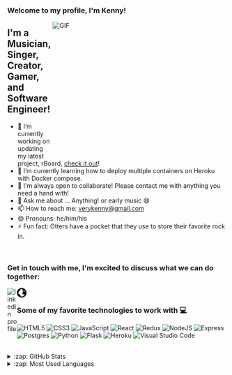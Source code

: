 ### Welcome to my profile, I'm Kenny!

<img align="right" alt="GIF" src="https://i.pinimg.com/originals/e4/26/70/e426702edf874b181aced1e2fa5c6cde.gif" width="400" height="300">

## I'm a Musician, Singer, Creator, Gamer, and Software Engineer!
- 🔭 I’m currently working on updating my latest project, rBoard, [check it out](https://github.com/verykenny/r-board)!
- 🌱 I’m currently learning how to deploy multiple containers on Heroku with Docker compose.
- 👯 I'm always open to collaborate! Please contact me with anything you need a hand with!
- 💬 Ask me about ... Anything! or early music 😄 
- 📫 How to reach me: verykenny@gmail.com
- 😄 Pronouns: he/him/his
- ⚡ Fun fact: Otters have a pocket that they use to store their favorite rock in.

<br />


### Get in touch with me, I'm excited to discuss what we can do together:
[<img align="left" alt="linkedin profile" width="22px" src="https://cdn.jsdelivr.net/npm/simple-icons@v3/icons/linkedin.svg" />][linkedin]
[<img align="left" alt="profile" width="22px" src="https://raw.githubusercontent.com/iconic/open-iconic/master/svg/globe.svg" />][website]
<br />


### Some of my favorite technologies to work with 💻

![HTML5](https://img.shields.io/badge/html5-%23E34F26.svg?&style=for-the-badge&logo=html5&logoColor=white)
<img alt="CSS3" src="https://img.shields.io/badge/css3-%231572B6.svg?&style=for-the-badge&logo=css3&logoColor=white"/>
<img alt="JavaScript" src="https://img.shields.io/badge/javascript-%23323330.svg?&style=for-the-badge&logo=javascript&logoColor=%23F7DF1E"/>
<img alt="React" src="https://img.shields.io/badge/react-%2320232a.svg?&style=for-the-badge&logo=react&logoColor=%2361DAFB"/>
<img alt="Redux" src="https://img.shields.io/badge/redux-%23593d88.svg?&style=for-the-badge&logo=redux&logoColor=white"/>
<img alt="NodeJS" src="https://img.shields.io/badge/node.js-%2343853D.svg?&style=for-the-badge&logo=node.js&logoColor=white"/>
![Express](https://img.shields.io/badge/Express.js-000000?style=for-the-badge&logo=express&logoColor=white)
<img alt="Postgres" src ="https://img.shields.io/badge/postgres-%23316192.svg?&style=for-the-badge&logo=postgresql&logoColor=white"/>
<img alt="Python" src="https://img.shields.io/badge/python-%2314354C.svg?&style=for-the-badge&logo=python&logoColor=white"/>
<img alt="Flask" src="https://img.shields.io/badge/flask-%23000.svg?&style=for-the-badge&logo=flask&logoColor=white"/>
<img alt="Heroku" src="https://img.shields.io/badge/heroku-%23430098.svg?&style=for-the-badge&logo=heroku&logoColor=white"/>
<img alt="Visual Studio Code" src="https://img.shields.io/badge/VisualStudioCode-0078d7.svg?&style=for-the-badge&logo=visual-studio-code&logoColor=white"/>

<br />

<details>
  <summary>:zap: GitHub Stats</summary>

  <img alt="Stats" width="600px" height="200px" src="https://github-readme-stats.vercel.app/api?username=verykenny&&show_icons=true&theme=gruvbox">

</details>
<details>
  <summary>:zap: Most Used Languages</summary>

  <img alt="Kenny's GitHub Top Languages" src="https://github-readme-stats.vercel.app/api/top-langs/?username=verykenny" />

</details>

<br />

[website]:https://kennethdonahue.com/
[linkedin]: https://www.linkedin.com/in/kenneth-donahue/
